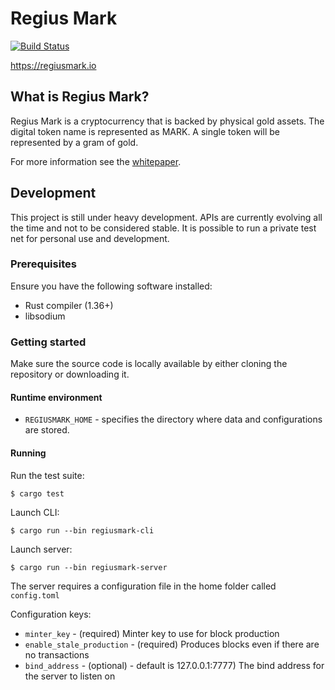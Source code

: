 # Regius Mark
[![Build Status](https://travis-ci.com/RegiusMark/regiusmark.svg?branch=master)](https://travis-ci.com/RegiusMark/regiusmark)

https://regiusmark.io

## What is Regius Mark?

Regius Mark is a cryptocurrency that is backed by physical gold assets. The
digital token name is represented as MARK. A single token will be represented by
a gram of gold.

For more information see the [whitepaper](https://regiusmark.io/whitepaper).

## Development

This project is still under heavy development. APIs are currently evolving all
the time and not to be considered stable. It is possible to run a private test
net for personal use and development.

### Prerequisites

Ensure you have the following software installed:

- Rust compiler (1.36+)
- libsodium

### Getting started

Make sure the source code is locally available by either cloning the repository
or downloading it.

#### Runtime environment

- `REGIUSMARK_HOME` - specifies the directory where data and configurations are
  stored.

#### Running

Run the test suite:
```
$ cargo test
```

Launch CLI:
```
$ cargo run --bin regiusmark-cli
```

Launch server:
```
$ cargo run --bin regiusmark-server
```

The server requires a configuration file in the home folder called
`config.toml`

Configuration keys:

- `minter_key` - (required) Minter key to use for block production
- `enable_stale_production` - (required) Produces blocks even if there are no
  transactions
- `bind_address` - (optional) - default is 127.0.0.1:7777) The bind address for
  the server to listen on
